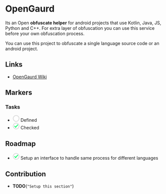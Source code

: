 # OpenGaurd
Its an Open **obfuscate helper** for android projects that use Kotlin, Java, JS, Python and C++. For extra layer of obfuscation you can use this service before your own obfuscation process.

You can use this project to obfuscate a single language source code or an android project.

## Links
- [OpenGaurd Wiki](https://github.com/sh-navid/OpenGaurd/wiki)

## Markers
### Tasks
- ![](_/u.png) Defined
- ![](_/c.png) Checked

## Roadmap
- ![](_/c.png) Setup an interface to handle same process for different languages

## Contribution
- **TODO**(`"Setup this section"`)